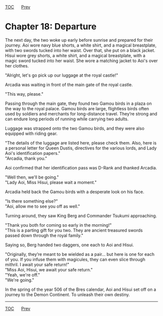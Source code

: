 [TOC](../readme.md)&nbsp;&nbsp;&nbsp;&nbsp;&nbsp;&nbsp;[Prev](Section_0017.md)&nbsp;&nbsp;&nbsp;&nbsp;&nbsp;&nbsp;



# Chapter 18: Departure

The next day, the two woke up early before sunrise and prepared for
their journey. Aoi wore navy blue shorts, a white shirt, and a magical
breastplate, with two swords tucked into her waist. Over that, she put
on a black jacket. Hisui wore grey shorts, a white shirt, and a magical
breastplate, with a magic sword tucked into her waist. She wore a
matching jacket to Aoi's over her clothes.  
  
"Alright, let's go pick up our luggage at the royal castle!"  
  
Arcadia was waiting in front of the main gate of the royal castle.  
  
"This way, please."  
  
Passing through the main gate, they found two Gamou birds in a plaza on
the way to the royal palace. Gamou birds are large, flightless birds
often used by soldiers and merchants for long-distance travel. They’re
strong and can endure long periods of running while carrying two
adults.  
  
Luggage was strapped onto the two Gamou birds, and they were also
equipped with riding gear.  
  
"The details of the luggage are listed here, please check them. Also,
here is a personal letter for Queen Dustis, directives for the various
lords, and Lady Aoi's identification papers."  
"Arcadia, thank you."  
  
Aoi confirmed that her identification pass was D-Rank and thanked
Arcadia.  
  
"Well then, we'll be going."  
"Lady Aoi, Miss Hisui, please wait a moment."  
  
Arcadia held back the Gamou birds with a desperate look on his face.  
  
"Is there something else?"  
"Aoi, allow me to see you off as well."  
  
Turning around, they saw King Berg and Commander Tsukumi approaching.  
  
"Thank you both for coming so early in the morning!"  
"This is a parting gift for you two. They are ancient treasured swords
passed down through the royal family."  
  
Saying so, Berg handed two daggers, one each to Aoi and Hisui.  
  
"Originally, they’re meant to be wielded as a pair... but here is one
for each of you. If you infuse them with magicules, they can even slice
through mithril. I await your safe return!"  
"Miss Aoi, Hisui, we await your safe return."  
"Yeah, we're off."  
"We're going."  
  
In the spring of the year 506 of the Bres calendar, Aoi and Hisui set
off on a journey to the Demon Continent. To unleash their own destiny.  
  
  
  


---
[TOC](../readme.md)&nbsp;&nbsp;&nbsp;&nbsp;&nbsp;&nbsp;[Prev](Section_0017.md)&nbsp;&nbsp;&nbsp;&nbsp;&nbsp;&nbsp;

